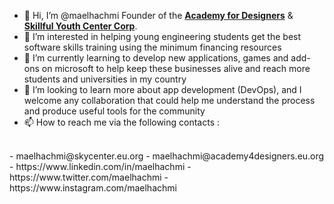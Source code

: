 - 👋 Hi, I’m @maelhachmi Founder of the <b><a href="https://www.academy4designers.eu.org">Academy for Designers</a></b> & <b><a href="https://www.skycenter.eu.org">Skillful Youth Center Corp</a></b>.
- 👀 I’m interested in helping young engineering students get the best software skills training using the minimum financing resources
- 🌱 I’m currently learning to develop new applications, games and add-ons on microsoft to help keep these businesses alive and reach more students and universities in my country
- 💞️ I’m looking to learn more about app development (DevOps), and I welcome any collaboration that could help me understand the process and produce useful tools for the community
- 📫 How to reach me via the following contacts :
<br>
-    maelhachmi@skycenter.eu.org
-    maelhachmi@academy4designers.eu.org
-    https://www.linkedin.com/in/maelhachmi
-    https://www.twitter.com/maelhachmi
-    https://www.instagram.com/maelhachmi

<!---
maelhachmi/maelhachmi is a ✨ special ✨ repository because its `README.md` (this file) appears on your GitHub profile.
You can click the Preview link to take a look at your changes.
--->
